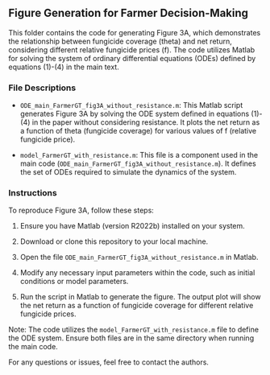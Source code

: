 ## Figure Generation for Farmer Decision-Making

This folder contains the code for generating Figure 3A, which demonstrates the relationship between fungicide coverage (theta) and net return, considering different relative fungicide prices (f). The code utilizes Matlab for solving the system of ordinary differential equations (ODEs) defined by equations (1)-(4) in the main text.

### File Descriptions

- `ODE_main_FarmerGT_fig3A_without_resistance.m`: This Matlab script generates Figure 3A by solving the ODE system defined in equations (1)-(4) in the paper without considering resistance. 
It plots the net return as a function of theta (fungicide coverage) for various values of f (relative fungicide price).

- `model_FarmerGT_with_resistance.m`: This file is a component used in the main code (`ODE_main_FarmerGT_fig3A_without_resistance.m`). It defines the set of ODEs required to simulate the dynamics of the system.

### Instructions

To reproduce Figure 3A, follow these steps:

1. Ensure you have Matlab (version R2022b) installed on your system.

2. Download or clone this repository to your local machine.

3. Open the file `ODE_main_FarmerGT_fig3A_without_resistance.m` in Matlab.

4. Modify any necessary input parameters within the code, such as initial conditions or model parameters.

5. Run the script in Matlab to generate the figure. The output plot will show the net return as a function of fungicide coverage for different relative fungicide prices.

Note: The code utilizes the `model_FarmerGT_with_resistance.m` file to define the ODE system. Ensure both files are in the same directory when running the main code.

For any questions or issues, feel free to contact the authors.
